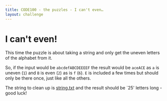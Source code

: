 ```yaml
---
title: CODE100 - the puzzles - I can't even…
layout: challenge
--- 
```


# I can't even!

This time the puzzle is about taking a string and only get the uneven letters of the alphabet from it. 

So, if the input would be `abcdefABCDEEEEF` the result would be `aceACE` as `a` is uneven (`1`) and `B` is even (`2`) as is `f` (`6`). `E` is included a few times but should only be there once, just like all the others.

The string to clean up is [string.txt](string.txt) and the result should be `25' letters long - good luck! 